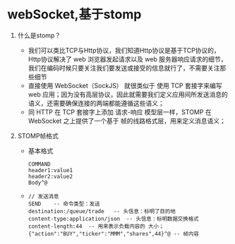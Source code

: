 # webSocket,基于stomp

1. 什么是stomp？
   - 我们可以类比TCP与Http协议，我们知道Http协议是基于TCP协议的，Http协议解决了 web 浏览器发起请求以及 web 服务器响应请求的细节，我们在编码时候只要关注我们要发送或接受的信息就行了，不需要关注那些细节
   - 直接使用 WebSocket（SockJS） 就很类似于 使用 TCP 套接字来编写 web 应用；因为没有高层协议，因此就需要我们定义应用间所发送消息的语义，还需要确保连接的两端都能遵循这些语义；
   - 同 HTTP 在 TCP 套接字上添加 请求-响应 模型层一样，STOMP 在 WebSocket 之上提供了一个基于 帧的线路格式层，用来定义消息语义；

2. STOMP帧格式

   - 基本格式

     ```
     COMMAND
     header1:value1
     header2:value2
     Body^@
     ```


   - ```
     // 发送消息
     SEND    -- 命令类型：发送
     destination:/queue/trade   -- 头信息：标明了目的地
     content-type:application/json  -- 头信息：标明数据交换格式
     content-length:44  -- 用来表示负载内容的 大小；
     {"action":"BUY","ticker":"MMM","shares",44}^@ -- 帧内容
     ```
